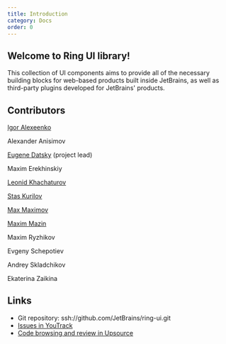 ```yaml
---
title: Introduction
category: Docs
order: 0
---
```


## Welcome to Ring UI library! 

This collection of UI components aims to provide all of the necessary building 
blocks for web-based products built inside JetBrains, as well as third-party 
plugins developed for JetBrains' products.

## Contributors

[Igor Alexeenko](https://github.com/o0)

Alexander Anisimov

[Eugene Datsky](https://github.com/princed) (project lead)

Maxim Erekhinskiy

[Leonid Khachaturov](https://github.com/Leonya)

[Stas Kurilov](https://github.com/kisenka)

[Max Maximov](https://github.com/maxmaximov) 

[Maxim Mazin](https://github.com/mazine) 

Maxim Ryzhikov 

Evgeny Schepotiev 

Andrey Skladchikov 

Ekaterina Zaikina 

## Links
 
- Git repository: ssh://github.com/JetBrains/ring-ui.git 
- [Issues in YouTrack](https://youtrack.jetbrains.com/issues/RG)
- [Code browsing and review in Upsource](https://upsource.jetbrains.com/ring-ui/view)

